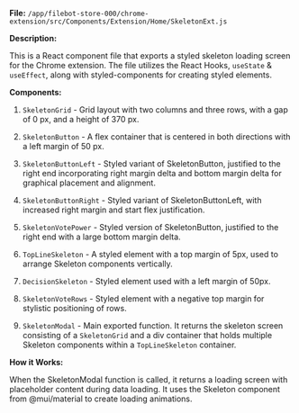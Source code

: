 **File:** `/app/filebot-store-000/chrome-extension/src/Components/Extension/Home/SkeletonExt.js`

**Description:**

This is a React component file that exports a styled skeleton loading screen for the Chrome extension. The file utilizes the React Hooks, `useState` & `useEffect`, along with styled-components for creating styled elements.

**Components:**

1. `SkeletonGrid` - Grid layout with two columns and three rows, with a gap of 0 px, and a height of 370 px.

2. `SkeletonButton` - A flex container that is centered in both directions with a left margin of 50 px.

3. `SkeletonButtonLeft` - Styled variant of SkeletonButton, justified to the right end incorporating right margin delta and bottom margin delta for graphical placement and alignment.

4. `SkeletonButtonRight` - Styled variant of SkeletonButtonLeft, with increased right margin and start flex justification.

5. `SkeletonVotePower` - Styled version of SkeletonButton, justified to the right end with a large bottom margin delta.

6. `TopLineSkeleton` - A styled element with a top margin of 5px, used to arrange Skeleton components vertically.

7. `DecisionSkeleton` - Styled element used with a left margin of 50px.

8. `SkeletonVoteRows` - Styled element with a negative top margin for stylistic positioning of rows.

9. `SkeletonModal` - Main exported function. It returns the skeleton screen consisting of a `SkeletonGrid` and a div container that holds multiple Skeleton components within a `TopLineSkeleton` container.

**How it Works:**

When the SkeletonModal function is called, it returns a loading screen with placeholder content during data loading. It uses the Skeleton component from @mui/material to create loading animations.